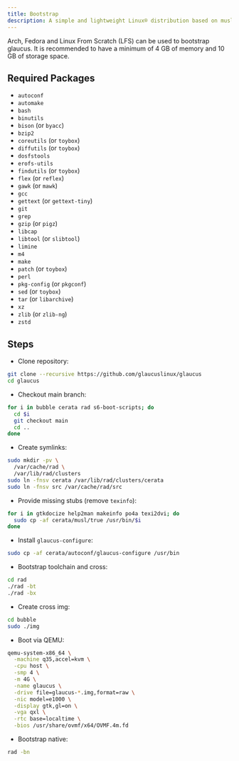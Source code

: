 ```yaml
---
title: Bootstrap
description: A simple and lightweight Linux® distribution based on musl libc and toybox
---
```


Arch, Fedora and Linux From Scratch (LFS) can be used to bootstrap glaucus. It
is recommended to have a minimum of 4 GB of memory and 10 GB of storage space.

## Required Packages
- `autoconf`
- `automake`
- `bash`
- `binutils`
- `bison` (or `byacc`)
- `bzip2`
- `coreutils` (or `toybox`)
- `diffutils` (or `toybox`)
- `dosfstools`
- `erofs-utils`
- `findutils` (or `toybox`)
- `flex` (or `reflex`)
- `gawk` (or `mawk`)
- `gcc`
- `gettext` (or `gettext-tiny`)
- `git`
- `grep`
- `gzip` (or `pigz`)
- `libcap`
- `libtool` (or `slibtool`)
- `limine`
- `m4`
- `make`
- `patch` (or `toybox`)
- `perl`
- `pkg-config` (or `pkgconf`)
- `sed` (or `toybox`)
- `tar` (or `libarchive`)
- `xz`
- `zlib` (or `zlib-ng`)
- `zstd`

## Steps
- Clone repository:
```sh
git clone --recursive https://github.com/glaucuslinux/glaucus
cd glaucus
```
- Checkout main branch:
```sh
for i in bubble cerata rad s6-boot-scripts; do
  cd $i
  git checkout main
  cd ..
done
```
- Create symlinks:
```sh
sudo mkdir -pv \
  /var/cache/rad \
  /var/lib/rad/clusters
sudo ln -fnsv cerata /var/lib/rad/clusters/cerata
sudo ln -fnsv src /var/cache/rad/src
```
- Provide missing stubs (remove `texinfo`):
```sh
for i in gtkdocize help2man makeinfo po4a texi2dvi; do
  sudo cp -af cerata/musl/true /usr/bin/$i
done
```
- Install `glaucus-configure`:
```sh
sudo cp -af cerata/autoconf/glaucus-configure /usr/bin
```
- Bootstrap toolchain and cross:
```sh
cd rad
./rad -bt
./rad -bx
```
- Create cross img:
```sh
cd bubble
sudo ./img
```
- Boot via QEMU:
```sh
qemu-system-x86_64 \
  -machine q35,accel=kvm \
  -cpu host \
  -smp 4 \
  -m 4G \
  -name glaucus \
  -drive file=glaucus-*.img,format=raw \
  -nic model=e1000 \
  -display gtk,gl=on \
  -vga qxl \
  -rtc base=localtime \
  -bios /usr/share/ovmf/x64/OVMF.4m.fd
```
- Bootstrap native:
```sh
rad -bn
```
